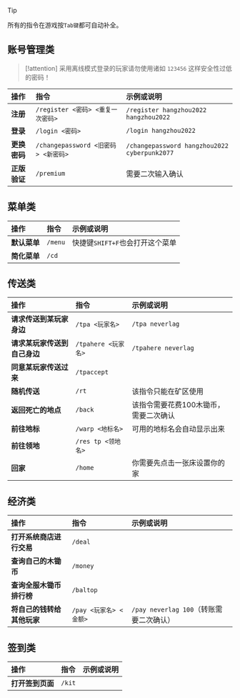 > [!tip]
> 所有的指令在游戏按`Tab键`都可自动补全。

## 账号管理类

> [!attention]
> 采用离线模式登录的玩家请勿使用诸如 `123456` 这样安全性过低的密码！

| 操作         | 指令                                | 示例或说明                                   |
| :----------- | :---------------------------------- | :------------------------------------------- |
| **注册**     | `/register <密码> <重复一次密码>`   | `/register hangzhou2022 hangzhou2022`        |
| **登录**     | `/login <密码>`                     | `/login hangzhou2022`                        |
| **更换密码** | `/changepassword <旧密码> <新密码>` | `/changepassword hangzhou2022 cyberpunk2077` |
| **正版验证** | `/premium`                          | 需要二次输入确认                             |

## 菜单类

| 操作         | 指令    | 示例或说明                      |
| :----------- | :------ | :------------------------------ |
| **默认菜单** | `/menu` | 快捷键`SHIFT+F`也会打开这个菜单 |
| **简化菜单** | `/cd`   |                                 |

## 传送类

| 操作                         | 指令                | 示例或说明                            |
| :--------------------------- | :------------------ | :------------------------------------ |
| **请求传送到某玩家身边**     | `/tpa <玩家名>`     | `/tpa neverlag`                       |
| **请求某玩家传送到自己身边** | `/tpahere <玩家名>` | `/tpahere neverlag`                   |
| **同意某玩家传送过来**       | `/tpaccept`         |                                       |
| **随机传送**                 | `/rt`               | 该指令只能在矿区使用                  |
| **返回死亡的地点**           | `/back`             | 该指令需要花费100木锄币，需要二次确认 |
| **前往地标**                 | `/warp <地标名>`    | 可用的地标名会自动显示出来            |
| **前往领地**                 | `/res tp <领地名>`  |                                       |
| **回家**                     | `/home`             | 你需要先点击一张床设置你的家          |

## 经济类

| 操作                       | 指令                   | 示例或说明                              |
| :------------------------- | :--------------------- | :-------------------------------------- |
| **打开系统商店进行交易**   | `/deal`                |                                         |
| **查询自己的木锄币**       | `/money`               |                                         |
| **查询全服木锄币排行榜**   | `/baltop`              |                                         |
| **将自己的钱转给其他玩家** | `/pay <玩家名> <金额>` | `/pay neverlag 100`（转账需要二次确认） |

## 签到类

| 操作                       | 指令                   | 示例或说明                              |
| :------------------------- | :--------------------- | :-------------------------------------- |
|**打开签到页面**|`/kit`||